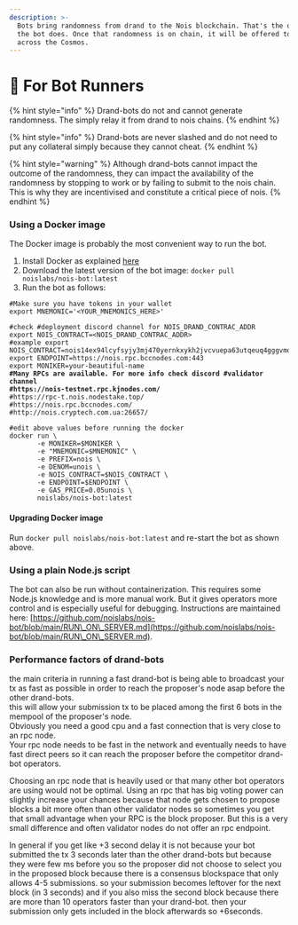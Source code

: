 ```yaml
---
description: >-
  Bots bring randomness from drand to the Nois blockchain. That's the only thing
  the bot does. Once that randomness is on chain, it will be offered to Dapps
  across the Cosmos.
---
```


# 🤖 For Bot Runners

{% hint style="info" %}
Drand-bots do not and cannot generate randomness. The simply relay it from drand to nois chains.
{% endhint %}

{% hint style="info" %}
Drand-bots are never slashed and do not need to put any collateral simply because they cannot cheat.
{% endhint %}

{% hint style="warning" %}
Although drand-bots cannot impact the outcome of the randomness, they can impact the availability of the randomness by stopping to work or by failing to submit to the nois chain. \
This is why they are incentivised and constitute a critical piece of nois.
{% endhint %}

### Using a Docker image

The Docker image is probably the most convenient way to run the bot.

1. Install Docker as explained [here](https://docs.docker.com/engine/install/ubuntu/)
2. Download the latest version of the bot image: `docker pull noislabs/nois-bot:latest`
3. Run the bot as follows:

<pre class="language-bash"><code class="lang-bash">#Make sure you have tokens in your wallet
export MNEMONIC='&#x3C;YOUR_MNEMONICS_HERE>'

#check #deployment discord channel for NOIS_DRAND_CONTRAC_ADDR
export NOIS_CONTRACT=&#x3C;NOIS_DRAND_CONTRAC_ADDR>
#example export NOIS_CONTRACT=nois14ex94lcyfsyjy3mj470yernkxykh2jvcvuepa63utqeuq4gggvmqx5sjm2
export ENDPOINT=https://nois.rpc.bccnodes.com:443
export MONIKER=your-beautiful-name
<strong>#Many RPCs are available. For more info check discord #validator channel
</strong><strong>#https://nois-testnet.rpc.kjnodes.com/
</strong>#https://rpc-t.nois.nodestake.top/
#https://nois.rpc.bccnodes.com/
#http://nois.cryptech.com.ua:26657/

#edit above values before running the docker
docker run \
       -e MONIKER=$MONIKER \
       -e "MNEMONIC=$MNEMONIC" \
       -e PREFIX=nois \
       -e DENOM=unois \
       -e NOIS_CONTRACT=$NOIS_CONTRACT \
       -e ENDPOINT=$ENDPOINT \
       -e GAS_PRICE=0.05unois \
       noislabs/nois-bot:latest
</code></pre>

#### Upgrading Docker image

Run `docker pull noislabs/nois-bot:latest` and re-start the bot as shown above.

### Using a plain Node.js script

The bot can also be run without containerization. This requires some Node.js knowledge and is more manual work. But it gives operators more control and is especially useful for debugging. Instructions are maintained here: [https://github.com/noislabs/nois-bot/blob/main/RUN\_ON\_SERVER.md](https://github.com/noislabs/nois-bot/blob/main/RUN\_ON\_SERVER.md).

### Performance factors of drand-bots

the main criteria in running a fast drand-bot is being able to broadcast your tx as fast as possible in order to reach the proposer's node asap before the other drand-bots. \
this will allow your submission tx to be placed among the first 6 bots in the mempool of the proposer's node.\
Obviously you need a good cpu and a fast connection that is very close to an rpc node.\
Your rpc node needs to be fast in the network and eventually needs to have fast direct peers so it can reach the proposer before the competitor drand-bot operators.

Choosing an rpc node that is heavily used or that many other bot operators are using would not be optimal. Using an rpc that has big voting power can slightly increase your chances because that node gets chosen to propose blocks a bit more often than other validator nodes so sometimes you get that small advantage when your RPC is the block proposer. But this is a very small difference and often validator nodes do not offer an rpc endpoint.

In general if you get like +3 second delay it is not because your bot submitted the tx 3 seconds later than the other drand-bots but because they were few ms before you so the proposer did not choose to select you in the proposed block because there is a consensus blockspace that only allows 4-5 submissions. so your submission becomes leftover for the next block (in 3 seconds) and if you also miss the second block because there are more than 10 operators faster than your drand-bot. then your submission only gets included in the block afterwards so +6seconds.
